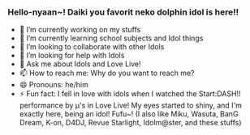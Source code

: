 ### Hello-nyaan~! Daiki you favorit neko dolphin idol is here!!
- 🔭 I’m currently working on my stuffs
- 🌱 I’m currently learning school subjects and Idol things
- 👯 I’m looking to collaborate with other Idols
- 🤔 I’m looking for help with Idols
- 💬 Ask me about Idols and Love Live!
- 📫 How to reach me: Why do you want to reach me?
- 😄 Pronouns: he/him
- ⚡ Fun fact: I fell in love with idols when I watched the Start:DASH!! performance by μ's in Love Live! My eyes started to shiny, and I'm exactly here, being an idol! Fufu~! (I also like Miku, Wasuta, BanG Dream, K-on, D4DJ, Revue Starlight, Idolm@ster, and these stuffs)

<!--
**KaueSantos-Daiki/KaueSantos-Daiki** is a ✨ _special_ ✨ repository because its `README.md` (this file) appears on your GitHub profile.

Here are some ideas to get you started:

- 🔭 I’m currently working on ...
- 🌱 I’m currently learning ...
- 👯 I’m looking to collaborate on ...
- 🤔 I’m looking for help with ...
- 💬 Ask me about ...
- 📫 How to reach me: ...
- 😄 Pronouns: ...
- ⚡ Fun fact: ...
-->

